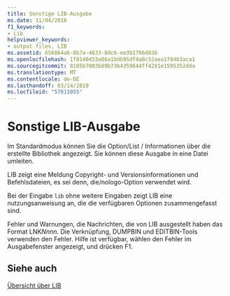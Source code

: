 ```yaml
---
title: Sonstige LIB-Ausgabe
ms.date: 11/04/2016
f1_keywords:
- Lib
helpviewer_keywords:
- output files, LIB
ms.assetid: 656864a6-0b7a-4633-8dc6-ee3b1766d836
ms.openlocfilehash: 1f0140d33a06a1bdb95df4a8c52aea1f84b3aca1
ms.sourcegitcommit: 8105b7003b89b73b4359644ff4281e1595352dda
ms.translationtype: MT
ms.contentlocale: de-DE
ms.lasthandoff: 03/14/2019
ms.locfileid: "57811055"
---
```

# <a name="other-lib-output"></a>Sonstige LIB-Ausgabe

Im Standardmodus können Sie die Option/List / Informationen über die erstellte Bibliothek angezeigt. Sie können diese Ausgabe in eine Datei umleiten.

LIB zeigt eine Meldung Copyright- und Versionsinformationen und Befehlsdateien, es sei denn, die/nologo-Option verwendet wird.

Bei der Eingabe `lib` ohne weitere Eingaben zeigt LIB eine nutzungsanweisung an, die die verfügbaren Optionen zusammengefasst sind.

Fehler und Warnungen, die Nachrichten, die von LIB ausgestellt haben das Format LNK*Nnnn*. Die Verknüpfung, DUMPBIN und EDITBIN-Tools verwenden den Fehler. Hilfe ist verfügbar, wählen den Fehler im Ausgabefenster angezeigt, und drücken F1.

## <a name="see-also"></a>Siehe auch

[Übersicht über LIB](overview-of-lib.md)
